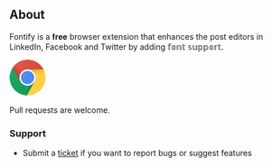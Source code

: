 ## About

Fontify is a 𝐟𝐫𝐞𝐞 browser extension that enhances the post editors in LinkedIn, Facebook and Twitter by adding 𝕗𝕠𝕟𝕥 𝕤𝕦𝕡𝕡𝕠𝕣𝕥.

[![Chrome](assets/chrome.png "Chrome")](https://chrome.google.com/webstore/detail/fontify/dgoaelolmehccnegjlhmklglgmnennai)

Pull requests are welcome.

### Support

* Submit a [ticket](https://github.com/EranBoudjnah/Fontify/issues/new) if you want to report bugs or suggest features

